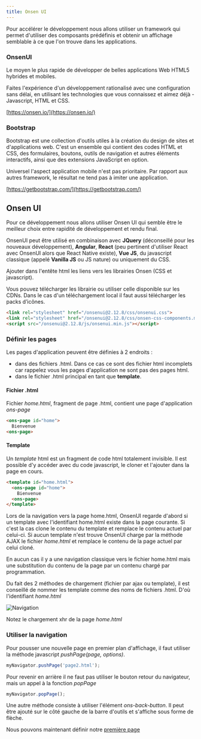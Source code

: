 ```yaml
---
title: Onsen UI
---
```


Pour accélérer le développement nous allons utiliser un framework qui permet d'utiliser des composants prédéfinis et obtenir un affichage semblable à ce que l'on trouve dans les applications.



### OnsenUI

Le moyen le plus rapide de développer de belles applications Web HTML5 hybrides et mobiles.

Faites l'expérience d'un développement rationalisé avec une configuration sans délai, en utilisant les technologies que vous connaissez et aimez déjà - Javascript, HTML et CSS.

[https://onsen.io/](https://onsen.io/)



### Bootstrap

Bootstrap est une collection d'outils utiles à la création du design de sites et d'applications web. C'est un ensemble qui contient des codes HTML et CSS, des formulaires, boutons, outils de navigation et autres éléments interactifs, ainsi que des extensions JavaScript en option.

Universel l'aspect application mobile n'est pas prioritaire. Par rapport aux autres framework, le résultat ne tend pas à imiter une application.

[https://getbootstrap.com/](https://getbootstrap.com/)



## Onsen UI

Pour ce développement nous allons utiliser Onsen UI qui semble être le meilleur choix entre rapidité de développement et rendu final.

OnsenUI peut être utilisé en combinaison avec **JQuery** (déconseillé pour les nouveaux développement), **Angular**, **React** (peu pertinent d'utiliser React avec OnsenUI alors que React Native existe), **Vue JS**, du javascript classique (appelé **Vanilla JS** ou JS nature) ou uniquement du CSS.

Ajouter dans l'entête html les liens vers les librairies Onsen (CSS et javascript).

Vous pouvez télécharger les librairie ou utiliser celle disponible sur les CDNs. Dans le cas d'un téléchargement local il faut aussi télécharger les packs d’icônes.

```html
<link rel="stylesheet" href="/onsenui@2.12.8/css/onsenui.css">
<link rel="stylesheet" href="/onsenui@2.12.8/css/onsen-css-components.min.css">
<script src="/onsenui@2.12.8/js/onsenui.min.js"></script>
```


### Définir les pages

Les pages d'application peuvent être définies à 2 endroits :
- dans des fichiers .html. Dans ce cas ce sont des fichier html incomplets car rappelez vous les pages d'application ne sont pas des pages html.
- dans le fichier .html principal en tant que **template**.

#### Fichier .html

Fichier *home.html*, fragment de page .html, contient une page d'application *ons-page*

```html
<ons-page id="home">
  Bienvenue
<ons-page>
```

#### Template

Un *template* html est un fragment de code html totalement invisible. Il est possible d'y accéder avec du code javascript, le cloner et l'ajouter dans la page en cours.

```html
<template id="home.html">
  <ons-page id="home">
    Bienvenue
  <ons-page>
</template>
```

Lors de la navigation vers la page home.html, OnsenUI regarde d'abord si un template avec l'identifiant home.html existe dans la page courante. Si c'est la cas clone le contenu du template et remplace le contenu actuel par celui-ci. Si aucun template n'est trouve OnsenUI charge par la méthode AJAX le fichier *home.html* et remplace le contenu de la page actuel par celui cloné.

En aucun cas il y a une navigation classique vers le fichier home.html mais une substitution du contenu de la page par un contenu chargé par programmation.

Du fait des 2 méthodes de chargement (fichier par ajax ou template), il est conseillé de nommer les template comme des noms de fichiers .html. D'où l'identifiant *home.html*

![Navigation](xhr.png)

Notez le chargement xhr de la page *home.html*

### Utiliser la navigation

Pour pousser une nouvelle page en premier plan d'affichage, il faut utiliser la méthode javascript *pushPage(page, options)*.

```javascript
myNavigator.pushPage('page2.html');
```

Pour revenir en arrière il ne faut pas utiliser le bouton retour du navigateur, mais un appel à la fonction *popPage*

```javascript
myNavigator.popPage();
```
Une autre méthode consiste à utiliser l'élément *ons-back-button*. Il peut être ajouté sur le côté gauche de la barre d'outils et s'affiche sous forme de flèche.

<!--
Nous pouvons maintenant définir notre [page d'accueil](../home/)
-->

Nous pouvons maintenant définir notre [première page](../seance3/)
